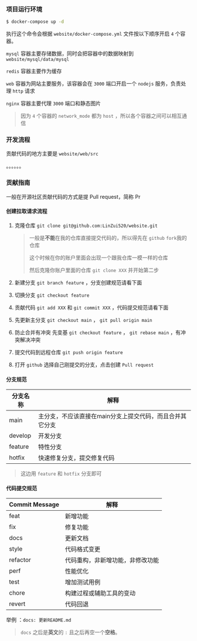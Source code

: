 ### 项目运行环境

```sh
$ docker-compose up -d
```

执行这个命令会根据 `website/docker-compose.yml` 文件按以下顺序开启 `4` 个容器。

`mysql` 容器主要存储数据，同时会把容器中的数据映射到 `website/mysql/data/mysql` 

`redis` 容器主要作为缓存

`web` 容器为网站主要服务，该容器会在 `3000` 端口开启一个 `nodejs` 服务，负责处理 `http` 请求

`nginx` 容器主要代理 `3000` 端口和静态图片

> 因为 `4` 个容器的 `network_mode` 都为 `host` ，所以各个容器之间可以相互通信



### 开发流程

贡献代码的地方主要是 `website/web/src`

。。。。。。



### 贡献指南

一般在开源社区贡献代码的方式是提 Pull request，简称 Pr

#### 创建拉取请求流程

1. 克隆仓库 `git clone git@github.com:LinZui520/website.git` 

   > 一般是**不能**在我的仓库直接提交代码的，所以得先在 `github` `fork`我的仓库
   >
   > 这个时候在你的账户里面会出现一个跟我仓库一模一样的仓库
   >
   > 然后克隆你账户里面的仓库 `git clone XXX` 并开始第二步

2. 新建分支 `git branch feature` ，分支创建规范请看下面

3. 切换分支 `git checkout feature`

4. 贡献代码 `git add XXX` 和 `git commit XXX` ，代码提交规范请看下面

5. 先更新主分支 `git checkout main` ， `git pull origin main` 

6. 防止合并有冲突 先变基 `git checkout feature` ， `git rebase main` ，有冲突解决冲突

7. 提交代码到远程仓库 `git push origin feature`

8. 打开 `github` 选择自己刚提交的分支，点击创建 `Pull request`



#### 分支规范

| 分支名称 | 解释                                                     |
| -------- | -------------------------------------------------------- |
| main     | 主分支，不应该直接在main分支上提交代码，而且合并其它分支 |
| develop  | 开发分支                                                 |
| feature  | 特性分支                                                 |
| hotfix   | 快速修复分支，提交修复代码                               |

> 这边用 `feature` 和 `hotfix` 分支即可



#### 代码提交规范

| Commit Message | 解释                             |
| -------------- | -------------------------------- |
| feat           | 新增功能                         |
| fix            | 修复功能                         |
| docs           | 更新文档                         |
| style          | 代码格式变更                     |
| refactor       | 代码重构，非新增功能，非修改功能 |
| perf           | 性能优化                         |
| test           | 增加测试用例                     |
| chore          | 构建过程或辅助工具的变动         |
| revert         | 代码回退                         |

举例 ：`docs: 更新README.md`

> `docs` 之后是**英文**的 `:` 且之后再空一个**空格**。
